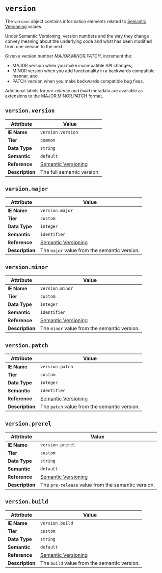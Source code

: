 # `version`

The `version` object contains information elements related to [Semantic Versioning](https://semver.org/) values.

Under Semantic Versioning, version numbers and the way they change convey meaning about the underlying code and what has been modified from one version to the next.

Given a version number *MAJOR.MINOR.PATCH*, increment the:

- MAJOR version when you make incompatible API changes,
- MINOR version when you add functionality in a backwards compatible manner, and
- PATCH version when you make backwards compatible bug fixes.

Additional labels for *pre-release* and *build* metadata are available as extensions to the MAJOR.MINOR.PATCH format.

## `version.version`

Attribute | Value
--- | ---
**IE Name** | `version.version`
**Tier** | `common`
**Data Type** | `string`
**Semantic** | `default`
**Reference** | [Semantic Versioning](https://semver.org/)
**Description** | The full semantic version.

## `version.major`

Attribute | Value
--- | ---
**IE Name** | `version.major`
**Tier** | `custom`
**Data Type** | `integer`
**Semantic** | `identifier`
**Reference** | [Semantic Versioning](https://semver.org/)
**Description** | The `major` value from the semantic version.

## `version.minor`

Attribute | Value
--- | ---
**IE Name** | `version.minor`
**Tier** | `custom`
**Data Type** | `integer`
**Semantic** | `identifier`
**Reference** | [Semantic Versioning](https://semver.org/)
**Description** | The `minor` value from the semantic version.

## `version.patch`

Attribute | Value
--- | ---
**IE Name** | `version.patch`
**Tier** | `custom`
**Data Type** | `integer`
**Semantic** | `identifier`
**Reference** | [Semantic Versioning](https://semver.org/)
**Description** | The `patch` value from the semantic version.

## `version.prerel`

Attribute | Value
--- | ---
**IE Name** | `version.prerel`
**Tier** | `custom`
**Data Type** | `string`
**Semantic** | `default`
**Reference** | [Semantic Versioning](https://semver.org/)
**Description** | The `pre-release` value from the semantic version.

## `version.build`

Attribute | Value
--- | ---
**IE Name** | `version.build`
**Tier** | `custom`
**Data Type** | `string`
**Semantic** | `default`
**Reference** | [Semantic Versioning](https://semver.org/)
**Description** | The `build` value from the semantic version.
